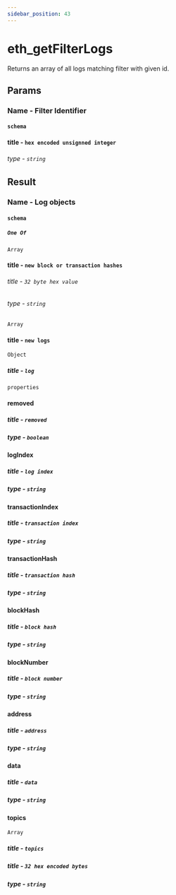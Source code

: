 ```yaml
---
sidebar_position: 43
---
```


# eth_getFilterLogs

Returns an array of all logs matching filter with given id.

## Params

### Name - Filter Identifier 
#### `schema`
#### title - `hex encoded unsignned integer`
###### type - `string`

## Result 

### Name - Log objects 
#### `schema`
##### `One Of`
`Array`
#### title - `new block or transaction hashes`
###### title - `32 byte hex value`
###### type - `string`

`Array`
#### title - `new logs`
`Object`
##### title - `log`
`properties`

#### removed
##### title - `removed`
##### type - `boolean`

#### logIndex
##### title - `log index`
##### type - `string`

#### transactionIndex
##### title - `transaction index`
##### type - `string`

#### transactionHash
##### title - `transaction hash`
##### type - `string`

#### blockHash
##### title - `block hash`
##### type - `string`

#### blockNumber
##### title - `block number`
##### type - `string`

#### address
##### title - `address`
##### type - `string`

#### data
##### title - `data`
##### type - `string`

#### topics
`Array`
##### title - `topics`
##### title - `32 hex encoded bytes`
##### type - `string`